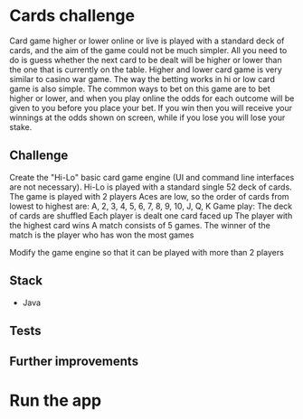 # Cards challenge
Card game higher or lower online or live is played with a standard deck of cards, and the aim of the game could not be much simpler. All you need to do is guess whether the next card to be dealt will be higher or lower than the one that is currently on the table. Higher and lower card game is very similar to casino war game.
The way the betting works in hi or low card game is also simple. The common ways to bet on this game are to bet higher or lower, and when you play online the odds for each outcome will be given to you before you place your bet. If you win then you will receive your winnings at the odds shown on screen, while if you lose you will lose your stake.

## Challenge
Create the "Hi-Lo" basic card game engine (UI and command line interfaces are not necessary).
Hi-Lo is played with a standard single 52 deck of cards.
The game is played with 2 players
Aces are low, so the order of cards from lowest to highest are: A, 2, 3, 4, 5, 6, 7, 8, 9, 10, J, Q, K
Game play:
The deck of cards are shuffled
Each player is dealt one card faced up
The player with the highest card wins
A match consists of 5 games. The winner of the match is the player who has won the most games

Modify the game engine so that it can be played with more than 2 players

## Stack
* Java


## Tests

## Further improvements


# Run the app
